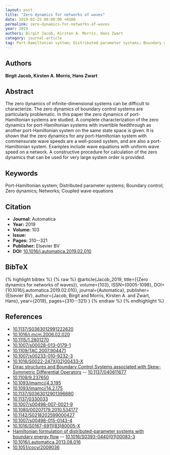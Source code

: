 ```yaml
---
layout: post
title: "Zero dynamics for networks of waves"
date: 2019-02-25 00:00:00 +0100
permalink: zero-dynamics-for-networks-of-waves
year: 2019
authors: Birgit Jacob, Kirsten A. Morris, Hans Zwart
category: journal-article
tag: Port-Hamiltonian system; Distributed parameter systems; Boundary control; Zero dynamics; Networks; Coupled wave equations
---
```

 
## Authors
**Birgit Jacob, Kirsten A. Morris, Hans Zwart**
 
## Abstract
The zero dynamics of infinite-dimensional systems can be difficult to characterize. The zero dynamics of boundary control systems are particularly problematic. In this paper the zero dynamics of port-Hamiltonian systems are studied. A complete characterization of the zero dynamics for port-Hamiltonian systems with invertible feedthrough as another port-Hamiltonian system on the same state space is given. It is shown that the zero dynamics for any port-Hamiltonian system with commensurate wave speeds are a well-posed system, and are also a port-Hamiltonian system. Examples include wave equations with uniform wave speed on a network. A constructive procedure for calculation of the zero dynamics that can be used for very large system order is provided.
 
## Keywords
Port-Hamiltonian system; Distributed parameter systems; Boundary control; Zero dynamics; Networks; Coupled wave equations
 
## Citation
- **Journal:** Automatica
- **Year:** 2019
- **Volume:** 103
- **Issue:** 
- **Pages:** 310--321
- **Publisher:** Elsevier BV
- **DOI:** [10.1016/j.automatica.2019.02.010](https://doi.org/10.1016/j.automatica.2019.02.010)
 
## BibTeX
{% highlight bibtex %}
{% raw %}
@article{Jacob_2019,
  title={{Zero dynamics for networks of waves}},
  volume={103},
  ISSN={0005-1098},
  DOI={10.1016/j.automatica.2019.02.010},
  journal={Automatica},
  publisher={Elsevier BV},
  author={Jacob, Birgit and Morris, Kirsten A. and Zwart, Hans},
  year={2019},
  pages={310--321}
}
{% endraw %}
{% endhighlight %}
 
## References
- [10.1137/S0363012991222620](https://doi.org/10.1137/S0363012991222620)
- [10.1016/j.mcm.2006.02.020](https://doi.org/10.1016/j.mcm.2006.02.020)
- [10.1115/1.2801270](https://doi.org/10.1115/1.2801270)
- [10.1007/s00028-013-0179-1](https://doi.org/10.1007/s00028-013-0179-1)
- [10.1109/TAC.2007.904471](https://doi.org/10.1109/TAC.2007.904471)
- [10.1007/s00233-010-9232-3](https://doi.org/10.1007/s00233-010-9232-3)
- [10.1016/S0022-247X(02)00433-X](https://doi.org/10.1016/S0022-247X(02)00433-X)
- [Dirac structures and Boundary Control Systems associated with Skew-Symmetric Differential Operators](dirac-structures-and-boundary-control-systems-associated-with-skew-symmetric-differential-operators) -- [10.1137/040611677](https://doi.org/10.1137/040611677)
- [10.1109/9.237650](https://doi.org/10.1109/9.237650)
- [10.1093/imamci/4.3.195](https://doi.org/10.1093/imamci/4.3.195)
- [10.1093/imamci/14.2.175](https://doi.org/10.1093/imamci/14.2.175)
- [10.1137/S0363012901396680](https://doi.org/10.1137/S0363012901396680)
- [10.1137/0330033](https://doi.org/10.1137/0330033)
- [10.1007/s00498-007-0021-9](https://doi.org/10.1007/s00498-007-0021-9)
- [10.1080/00207179.2010.534177](https://doi.org/10.1080/00207179.2010.534177)
- [10.1142/S0218202599000427](https://doi.org/10.1142/S0218202599000427)
- [10.1007/s00498-015-0143-4](https://doi.org/10.1007/s00498-015-0143-4)
- [10.1016/S0167-6911(83)80005-X](https://doi.org/10.1016/S0167-6911(83)80005-X)
- [Hamiltonian formulation of distributed-parameter systems with boundary energy flow](hamiltonian-formulation-of-distributed-parameter-systems-with-boundary-energy-flow) -- [10.1016/S0393-0440(01)00083-3](https://doi.org/10.1016/S0393-0440(01)00083-3)
- [10.1016/j.automatica.2013.08.016](https://doi.org/10.1016/j.automatica.2013.08.016)
- [10.1051/cocv/2009036](https://doi.org/10.1051/cocv/2009036)

